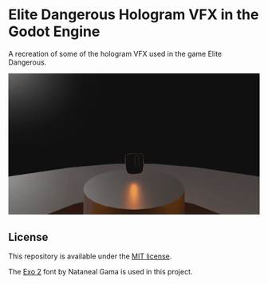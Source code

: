 # Elite Dangerous Hologram VFX in the Godot Engine

A recreation of some of the hologram VFX used in the game Elite Dangerous.

![](demo.gif)

## License

This repository is available under the [MIT license](LICENSE.md).

The [Exo 2](https://fonts.google.com/specimen/Exo+2) font by Nataneal Gama is used in this project.